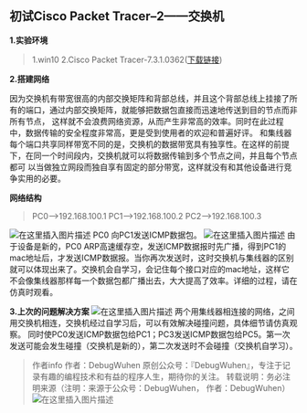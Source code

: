 ## 初试Cisco Packet Tracer–2——交换机
**1.实验环境**
>1.win10
>2.Cisco Packet Tracer-7.3.1.0362([下载链接](https://www.netacad.com/zh-hans/courses/packet-tracer/introduction-packet-tracer))

**2.搭建网络**

因为交换机有带宽很高的内部交换矩阵和背部总线，并且这个背部总线上挂接了所有的端口，通过内部交换矩阵，就能够把数据包直接而迅速地传送到目的节点而非所有节点， 这样就不会浪费网络资源，从而产生非常高的效率。同时在此过程中，数据传输的安全程度非常高，更是受到使用者的欢迎和普遍好评。
和集线器每个端口共享同样带宽不同的是，交换机的数据带宽具有独享性。在这样的前提下，在同一个时间段内，交换机就可以将数据传输到多个节点之间，并且每个节点都可 以当做独立网段而独自享有固定的部分带宽，这样就没有和其他设备进行竞争实用的必要。

**网络结构**
>PC0-->192.168.100.1
>PC1-->192.168.100.2
>PC2-->192.168.100.3

![在这里插入图片描述](https://img-blog.csdnimg.cn/20201225182645815.png?x-oss-process=image/watermark,type_ZmFuZ3poZW5naGVpdGk,shadow_10,text_aHR0cHM6Ly9ibG9nLmNzZG4ubmV0L3FxXzQzOTM4MDUy,size_16,color_FFFFFF,t_70)
PC0 向PC1发送ICMP数据包。
![在这里插入图片描述](https://img-blog.csdnimg.cn/20201225184050748.png?x-oss-process=image/watermark,type_ZmFuZ3poZW5naGVpdGk,shadow_10,text_aHR0cHM6Ly9ibG9nLmNzZG4ubmV0L3FxXzQzOTM4MDUy,size_16,color_FFFFFF,t_70)
由于设备是新的，PC0 ARP高速缓存空，发送ICMP数据报时先广播，得到PC1的mac地址后，才发送ICMP数据报。当你再次发送时，这时交换机与集线器的区别就可以体现出来了。交换机会自学习，会记住每个接口对应的mac地址，这样它不会像集线器那样每一个数据包都广播出去，大大提高了效率。详细的过程，请在仿真时观看。

**3.上次的问题解决方案**
![在这里插入图片描述](https://img-blog.csdnimg.cn/20201225190351699.png?x-oss-process=image/watermark,type_ZmFuZ3poZW5naGVpdGk,shadow_10,text_aHR0cHM6Ly9ibG9nLmNzZG4ubmV0L3FxXzQzOTM4MDUy,size_16,color_FFFFFF,t_70)
两个用集线器相连接的网络，之间用交换机相连，交换机经过自学习后，可以有效解决碰撞问题，具体细节请仿真观察。
同时使PC0发送ICMP数据包给PC1；PC3发送ICMP数据包给PC5。第一次发送可能会发生碰撞（交换机是新的），第二次发送时不会碰撞（交换机自学习）。


>作者info
作者：DebugWuhen
原创公众号：『DebugWuhen』，专注于记录有趣的编程技术和有益的程序人生，期待你的关注。
转载说明：务必注明来源（注明：来源于公众号：DebugWuhen， 作者：DebugWuhen）
![在这里插入图片描述](https://img-blog.csdnimg.cn/20200706013520101.png?x-oss-process=image/watermark,type_ZmFuZ3poZW5naGVpdGk,shadow_10,text_aHR0cHM6Ly9ibG9nLmNzZG4ubmV0L3FxXzQzOTM4MDUy,size_16,color_FFFFFF,t_70)